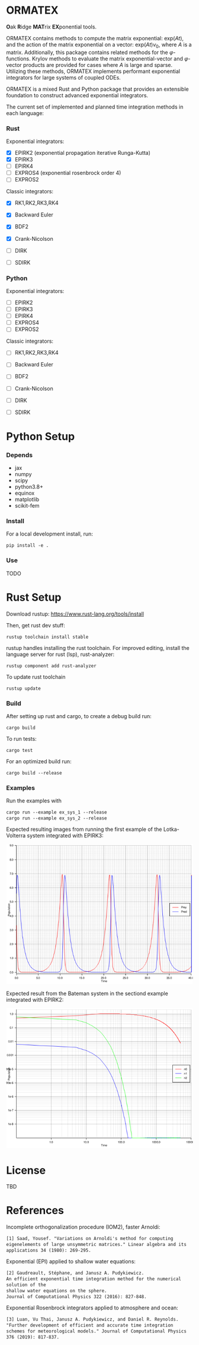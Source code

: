 # ORMATEX

**O**ak **R**idge **MAT**rix **EX**ponential tools.

ORMATEX contains methods to compute the matrix exponential:  $`\mathrm{exp}(A t)`$, and the action of the matrix exponential on a vector: $`\mathrm{exp}(A t)v_0`$, where $`A`$ is a matrix.  Additionally, this package contains related methods for the $`\varphi`$-functions.  Krylov methods to evaluate the matrix exponential-vector and $`\varphi`$-vector products are provided for cases where $`A`$ is large and sparse.
Utilizing these methods, ORMATEX implements performant exponential integrators for large systems of coupled ODEs.

ORMATEX is a mixed Rust and Python package that provides an extensible foundation to construct advanced exponential integrators.

The current set of implemented and planned time integration methods in each language:

### Rust

Exponential integrators:

- [x] EPIRK2  (exponential propagation iterative Runga-Kutta)
- [x] EPIRK3
- [ ] EPIRK4
- [ ] EXPROS4  (exponential rosenbrock order 4)
- [ ] EXPROS2

Classic integrators:

- [x] RK1,RK2,RK3,RK4
- [x] Backward Euler
- [x] BDF2
- [x] Crank-Nicolson
- [ ] DIRK
- [ ] SDIRK


### Python

Exponential integrators:

- [ ] EPIRK2
- [ ] EPIRK3
- [ ] EPIRK4
- [ ] EXPROS4
- [ ] EXPROS2

Classic integrators:

- [ ] RK1,RK2,RK3,RK4
- [ ] Backward Euler
- [ ] BDF2
- [ ] Crank-Nicolson
- [ ] DIRK
- [ ] SDIRK


# Python Setup

### Depends

- jax
- numpy
- scipy
- python3.8+
- equinox
- matplotlib
- scikit-fem

### Install

For a local development install, run:

    pip install -e .

### Use

TODO

# Rust Setup

Download rustup: https://www.rust-lang.org/tools/install

Then, get rust dev stuff:

    rustup toolchain install stable

rustup handles installing the rust toolchain.
For improved editing, install the language server for rust (lsp), rust-analyzer:

    rustup component add rust-analyzer

To update rust toolchain

    rustup update

### Build

After setting up rust and cargo, to create a debug build run:

    cargo build

To run tests:

    cargo test

For an optimized build run:

    cargo build --release

### Examples

Run the examples with

    cargo run --example ex_sys_1 --release
    cargo run --example ex_sys_2 --release

Expected resulting images from running the first example of the Lotka-Volterra system integrated with EPIRK3:

![plot](./docs/images/ex_sys__ex_1.png)

Expected result from the Bateman system in the sectiond example integrated with EPIRK2:

![plot](./docs/images/ex_bateman.png)


License
========

TBD


References
==========

Incomplete orthogonalization procedure (IOM2), faster Arnoldi:

    [1] Saad, Yousef. "Variations on Arnoldi's method for computing eigenelements of large unsymmetric matrices." Linear algebra and its applications 34 (1980): 269-295.

Exponential (EPI) applied to shallow water equations:

    [2] Gaudreault, Stéphane, and Janusz A. Pudykiewicz.
    An efficient exponential time integration method for the numerical solution of the
    shallow water equations on the sphere.
    Journal of Computational Physics 322 (2016): 827-848.

Exponential Rosenbrock integrators applied to atmosphere and ocean:

    [3] Luan, Vu Thai, Janusz A. Pudykiewicz, and Daniel R. Reynolds. "Further development of efficient and accurate time integration schemes for meteorological models." Journal of Computational Physics 376 (2019): 817-837.
